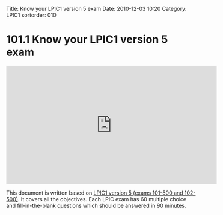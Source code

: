 Title: Know your LPIC1 version 5 exam
Date: 2010-12-03 10:20
Category: LPIC1
sortorder: 010

# 101.1 Know your LPIC1 version 5 exam

<iframe width="560" height="315" src="https://www.youtube.com/embed/AKkNUvEHXhk" title="YouTube video player" frameborder="0" allow="accelerometer; autoplay; clipboard-write; encrypted-media; gyroscope; picture-in-picture" allowfullscreen></iframe>

This document is written based on [LPIC1 version 5 (exams 101-500 and 102-500)](https://www.lpi.org/our-certifications/lpic-1-overview). It covers all the objectives. Each LPIC exam has 60 multiple choice and fill-in-the-blank questions which should be answered in 90 minutes.
